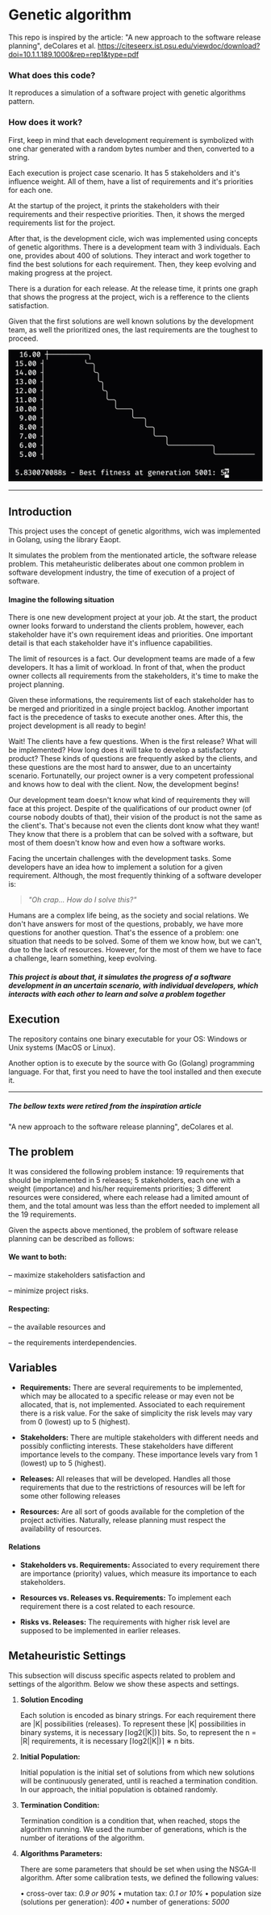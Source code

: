 # Genetic algorithm

This repo is inspired by the article:
"A new approach to the software release planning", deColares et al.
https://citeseerx.ist.psu.edu/viewdoc/download?doi=10.1.1.189.1000&rep=rep1&type=pdf

### What does this code?

It reproduces a simulation of a software project with genetic algorithms pattern.

### How does it work?

First, keep in mind that each development requirement is symbolized with one char generated with a random bytes number and then, converted to a string.

Each execution is project case scenario. It has 5 stakeholders and it's influence weight. All of them, have a list of requirements and it's priorities for each one.

At the startup of the project, it prints the stakeholders with their requirements and their respective priorities. Then, it shows the merged requirements list for the project.

After that, is the development cicle, wich was implemented using concepts of genetic algorithms. There is a development team with 3 individuals. Each one, provides about 400 of solutions. They interact and work together to find the best solutions for each requirement. Then, they keep evolving and making progress at the project.

There is a duration for each release. At the release time, it prints one graph that shows the progress at the project, wich is a refference to the clients satisfaction.

Given that the first solutions are well known solutions by the development team, as well the prioritized ones, the last requirements are the toughest to proceed.

![graph](images/graph.png)

---

## Introduction

This project uses the concept of genetic algorithms, wich was implemented in Golang, using the library Eaopt.

It simulates the problem from the mentionated article, the software release problem. This metaheuristic deliberates about one common problem in software development industry, the time of execution of a project of software.

#### Imagine the following situation

There is one new development project at your job. At the start, the product owner looks forward to understand the clients problem, however, each stakeholder have it's own requirement ideas and priorities. One important detail is that each stakeholder have it's influence capabilities.

The limit of resources is a fact. Our development teams are made of a few developers. It has a limit of workload. In front of that, when the product owner collects all requirements from the stakeholders, it's time to make the project planning.

Given these informations, the requirements list of each stakeholder has to be merged and prioritized in a single project backlog. Another important fact is the precedence of tasks to execute another ones. After this, the project development is all ready to begin!

Wait! The clients have a few questions. When is the first release? What will be implemented? How long does it will take to develop a satisfactory product? These kinds of questions are frequently asked by the clients, and these questions are the most hard to answer, due to an uncertainty scenario. Fortunatelly, our project owner is a very competent professional and knows how to deal with the client. Now, the development begins!

Our development team doesn't know what kind of requirements they will face at this project. Despite of the qualifications of our product owner (of course nobody doubts of that), their vision of the product is not the same as the client's. That's because not even the clients dont know what they want! They know that there is a problem that can be solved with a software, but most of them doesn't know how and even how a software works.

Facing the uncertain challenges with the development tasks. Some developers have an idea how to implement a solution for a given requirement. Although, the most frequently thinking of a software developer is:

> _"Oh crap... How do I solve this?"_

Humans are a complex life being, as the society and social relations. We don't have answers for most of the questions, probably, we have more questions for another question. That's the essence of a problem: one situation that needs to be solved. Some of them we know how, but we can't, due to the lack of resources. However, for the most of them we have to face a challenge, learn something, keep evolving.

##### This project is about that, it simulates the progress of a software development in an uncertain scenario, with individual developers, which interacts with each other to learn and solve a problem together

## Execution

The repository contains one binary executable for your OS: Windows or Unix systems (MacOS or Linux).

Another option is to execute by the source with Go (Golang) programming language. For that, first you need to have the tool installed and then execute it.

---

##### The bellow texts were retired from the inspiration article

"A new approach to the software release planning", deColares et al.

## The problem

It was considered the following problem instance: 19 requirements that should be implemented in 5 releases; 5 stakeholders, each one with a weight (importance) and his/her requirements priorities; 3 different resources were considered, where each release had a limited amount of them, and the total amount was less than the effort needed to implement all the 19 requirements.

Given the aspects above mentioned, the problem of software release planning can be described as follows:

#### We want to both:

– maximize stakeholders satisfaction and

– minimize project risks.

#### Respecting:

– the available resources and

– the requirements interdependencies.

## Variables

- **Requirements:** There are several requirements to be implemented, which may be allocated to a specific release or may even not be allocated, that is, not implemented. Associated to each requirement there is a risk value. For the sake of simplicity the risk levels may vary from 0 (lowest) up to 5 (highest).

- **Stakeholders:** There are multiple stakeholders with different needs and possibly conflicting interests. These stakeholders have different importance levels to the company. These importance levels vary from 1 (lowest) up to 5 (highest).

- **Releases:** All releases that will be developed. Handles all those requirements that due to the restrictions of resources will be left for some other following releases

- **Resources:** Are all sort of goods available for the completion of the project activities. Naturally, release planning must respect the availability of resources.

#### Relations

- **Stakeholders vs. Requirements:** Associated to every requirement there are importance (priority) values, which measure its importance to each stakeholders.

- **Resources vs. Releases vs. Requirements:** To implement each requirement there is a cost related to each resource.

- **Risks vs. Releases:** The requirements with higher risk level are supposed to be implemented in earlier releases.

## Metaheuristic Settings

This subsection will discuss specific aspects related to problem and settings of the algorithm. Below we show these aspects and settings.

1. **Solution Encoding**

   Each solution is encoded as binary strings. For each requirement there are |K| possibilities (releases). To represent these |K| possibilities in binary systems, it is necessary ⌈log2(|K|)⌉ bits. So, to represent the n = |R| requirements, it is necessary ⌈log2(|K|)⌉ ∗ n bits.

2. **Initial Population:**

   Initial population is the initial set of solutions from which new solutions will be continuously generated, until is reached a termination condition. In our approach, the initial population is obtained randomly.

3. **Termination Condition:**

   Termination condition is a condition that, when reached, stops the algorithm running. We used the number of generations, which is the number of iterations of the algorithm.

4. **Algorithms Parameters:**

   There are some parameters that should be set when using the NSGA-II algorithm. After some calibration tests, we defined the following values:

   • cross-over tax: _0.9 or 90%_
   • mutation tax: _0.1 or 10%_
   • population size (solutions per generation): _400_
   • number of generations: _5000_
